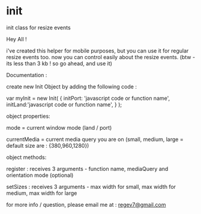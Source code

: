 # init
init class for resize events

Hey All !

i've created this helper for mobile purposes, but you can use it for regular resize events too.
now you can control easily about the resize events.
(btw - its less than 3 kb ! so go ahead, and use it)

Documentation :

create new Init Object by adding the following code :

var myInit = new Init(
{
initPort: 'javascript code or function name',
initLand:'javascript code or function name',
}
);

object properties:

mode = current window mode (land / port)

currentMedia = current media query you are on (small, medium, large = default size are : {380,960,1280})

object methods:

register : receives 3 arguments - function name, mediaQuery and orientation mode (optional)

setSizes : receives 3 arguments - max width for small, max width for medium, max width for large

for more info / question, please email me at : regev7@gmail.com

